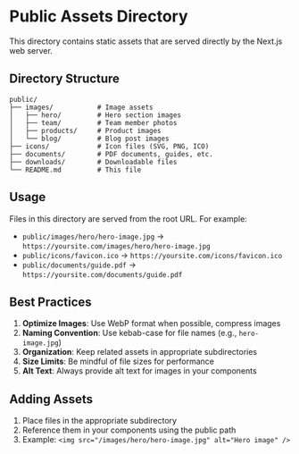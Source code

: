 # Public Assets Directory

This directory contains static assets that are served directly by the Next.js web server.

## Directory Structure

```
public/
├── images/           # Image assets
│   ├── hero/         # Hero section images
│   ├── team/         # Team member photos
│   ├── products/     # Product images
│   └── blog/         # Blog post images
├── icons/            # Icon files (SVG, PNG, ICO)
├── documents/        # PDF documents, guides, etc.
├── downloads/        # Downloadable files
└── README.md         # This file
```

## Usage

Files in this directory are served from the root URL. For example:

- `public/images/hero/hero-image.jpg` → `https://yoursite.com/images/hero/hero-image.jpg`
- `public/icons/favicon.ico` → `https://yoursite.com/icons/favicon.ico`
- `public/documents/guide.pdf` → `https://yoursite.com/documents/guide.pdf`

## Best Practices

1. **Optimize Images**: Use WebP format when possible, compress images
2. **Naming Convention**: Use kebab-case for file names (e.g., `hero-image.jpg`)
3. **Organization**: Keep related assets in appropriate subdirectories
4. **Size Limits**: Be mindful of file sizes for performance
5. **Alt Text**: Always provide alt text for images in your components

## Adding Assets

1. Place files in the appropriate subdirectory
2. Reference them in your components using the public path
3. Example: `<img src="/images/hero/hero-image.jpg" alt="Hero image" />`
